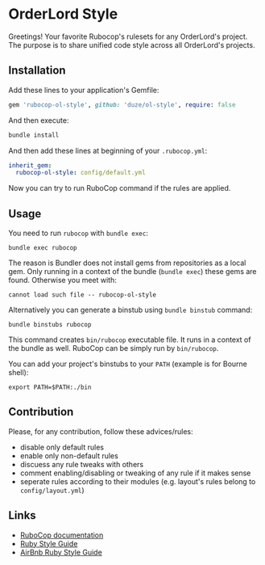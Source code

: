 # OrderLord Style

Greetings! Your favorite Rubocop's rulesets for any OrderLord's project. The purpose is to share unified code style across all OrderLord's
projects.

## Installation

Add these lines to your application's Gemfile:

```ruby
gem 'rubocop-ol-style', github: 'duze/ol-style', require: false
```

And then execute:

```bash
bundle install
```

And then add these lines at beginning of your `.rubocop.yml`:

```yaml
inherit_gem:
  rubocop-ol-style: config/default.yml
```

Now you can try to run RuboCop command if the rules are applied.

## Usage

You need to run `rubocop` with `bundle exec`:

```shell
bundle exec rubocop
```

The reason is Bundler does not install gems from repositories as a local gem. Only running in a context of the bundle (`bundle exec`)
these gems are found. Otherwise you meet with:

```shell
cannot load such file -- rubocop-ol-style
```

Alternatively you can generate a binstub using `bundle binstub` command:

```shell
bundle binstubs rubocop
```

This command creates `bin/rubocop` executable file. It runs in a context of the bundle as well. RuboCop can be simply run by `bin/rubocop`.

You can add your project's binstubs to your `PATH` (example is for Bourne shell):

```shell
export PATH=$PATH:./bin
```

## Contribution

Please, for any contribution, follow these advices/rules:

- disable only default rules
- enable only non-default rules
- discuess any rule tweaks with others
- comment enabling/disabling or tweaking of any rule if it makes sense
- seperate rules according to their modules (e.g. layout's rules belong to `config/layout.yml`)

## Links

- [RuboCop documentation](https://docs.rubocop.org/)
- [Ruby Style Guide](https://rubystyle.guide/)
- [AirBnb Ruby Style Guide](https://github.com/airbnb/ruby)
